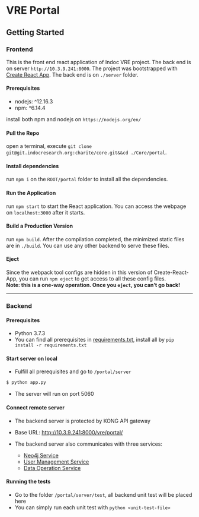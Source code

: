 # VRE Portal

## Getting Started

### Frontend

This is the front end react application of Indoc VRE project. The back end is on server `http://10.3.9.241:8000`. The project was bootstrapped with [Create React App](https://github.com/facebook/create-react-app). The back end is on `./server` folder.

#### Prerequisites

+ nodejs: ^12.16.3
+ npm: ^6.14.4

install both npm and nodejs on `https://nodejs.org/en/`

#### Pull the Repo

open a terminal, execute `git clone git@git.indocresearch.org:charite/core.git&&cd ./Core/portal`.

#### Install dependencies

run `npm i` on the `ROOT/portal` folder to install all the dependencies.

#### Run the Application

run `npm start` to start the React application. You can access the webpage on `localhost:3000` after it starts.

#### Build a Production Version

run `npm build`. After the compilation completed, the minimized static files are in `./build`. You can use any other backend to serve these files.

#### Eject

Since the webpack tool configs are hidden in this version of Create-React-App, you can run `npm eject` to get access to all these config files.  
**Note: this is a one-way operation. Once you `eject`, you can’t go back!**


***

### Backend

#### Prerequisites

- Python 3.7.3
- You can find all prerequisites in  [requirements.txt](https://us04web.zoom.us/j/79599480191?pwd=T2JGZ25uQmVoZklhWHRrRzhCVVVzdz09), install all by `pip install -r requirements.txt`



####  Start server on local

- Fulfill all prerequisites and go to `/portal/server`

```bash
$ python app.py
```

- The server will run on port 5060



#### Connect remote server

- The backend server is protected by KONG API gateway
- Base URL: http://10.3.9.241:8000/vre/portal/

- The backend server also communicates with three services:
  - [Neo4j Service](https://git.indocresearch.org/platform/dataset_neo4j)
  - [User Management Service](https://git.indocresearch.org/platform/service_user_management)
  - [Data Operation Service](https://git.indocresearch.org/platform/service_data_operation)



#### Running the tests

- Go to the folder `/portal/server/test`, all backend unit test will be placed here
- You can simply run each unit test with `python <unit-test-file>`




